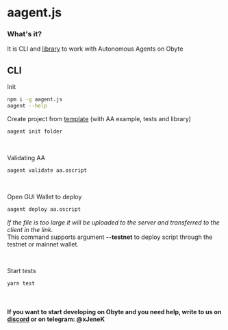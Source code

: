 # aagent.js
### What's it?
It is CLI and [library](https://github.com/olabs-org/aagent.js-lib) to work with Autonomous Agents on Obyte

## CLI
Init
```bash
npm i -g aagent.js
aagent --help
```

Create project from [template](template) (with AA example, tests and library)
```bash
aagent init folder
```
<br>

Validating AA
```bash
aagent validate aa.oscript
```
<br>

Open GUI Wallet to deploy
```bash
aagent deploy aa.oscript
```
*If the file is too large it will be uploaded to the server and transferred to the client in the link.* <br>
This command supports argument **--testnet** to deploy script through the testnet or mainnet wallet.

<br>

Start tests
```bash
yarn test
```

<br>

#### If you want to start developing on Obyte and you need help, write to us on [discord](https://obyte.org/discord) or on telegram: @xJeneK
